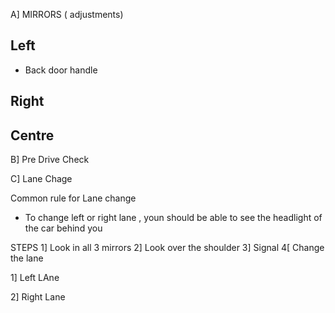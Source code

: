 
A] MIRRORS ( adjustments)

## Left

- Back door handle 

## Right 


## Centre




B] Pre Drive Check 



C] Lane Chage 


Common rule for Lane change

- To change left or right lane  , youn should be able to see the headlight of the car behind you 

STEPS 
1] Look in all 3 mirrors
2] Look over the shoulder 
3] Signal
4[ Change the lane 

1] Left LAne 

2] Right Lane 





